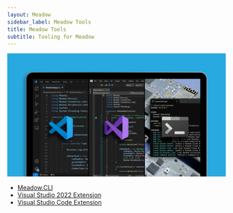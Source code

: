 ```yaml
---
layout: Meadow
sidebar_label: Meadow Tools
title: Meadow Tools
subtitle: Tooling for Meadow
---
```


![Meadow Tools Meadow.CLI Visual Studio VSCode](wildernesslabs-meadow-tools.jpg)

* [Meadow.CLI](Meadow%2ECLI/)
* [Visual Studio 2022 Extension](VSWin/)
* [Visual Studio Code Extension](VSCode/)